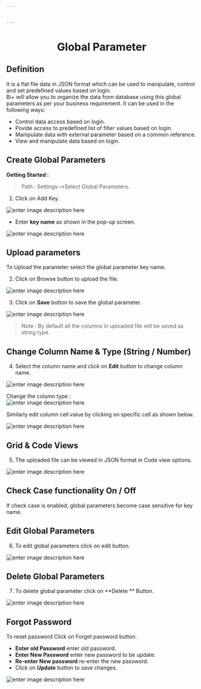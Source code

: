 ```yaml
---


---
```


<center><h1>Global Parameter</h1></center>
<h2 id="definition">Definition</h2>
<p>It is a flat file data in JSON format which can be used to manipulate, control and set predefined values based on login.<br>
Bi+ will allow you to organize the data from database using this global parameters as per your business requirement. It can be used in the following ways:</p>
<ul>
<li>Control data access based on login.</li>
<li>Povide access to predefined list of filter values based on login.</li>
<li>Manipulate data with external parameter based on a common reference.</li>
<li>View and manipulate data based on login.</li>
</ul>
<h2 id="create--global-parameters">Create  Global Parameters</h2>
<p><strong>Getting Started :</strong></p>
<blockquote>
<p>Path : Settings–&gt;Select Global Parameters.</p>
</blockquote>
<ol>
<li>Click on Add Key.</li>
</ol>
<p><img src="https://raw.githubusercontent.com/sv18042016/fp1/eb08bee2614e37797672ab46bd201d2f6211d09b/images/global+para.png" alt="enter image description here"></p>
<ul>
<li>Enter <strong>key name</strong> as shown in the pop-up screen.</li>
</ul>
<p><img src="https://raw.githubusercontent.com/sv18042016/fp1/af27c45cb55b5170d224482c0ac646b1093c8f1a/images/global+para2.png" alt="enter image description here"></p>
<h2 id="upload-parameters">Upload parameters</h2>
<p>To Upload the parameter select the global parameter key name.</p>
<ol start="2">
<li>Click on Browse button to upload the file.</li>
</ol>
<p><img src="https://raw.githubusercontent.com/sv18042016/fp1/f71f9b749c89e85f559f47a1db84bdb638fbc9a4/images/global+para3.png" alt="enter image description here"></p>
<ol start="3">
<li>Click on <strong>Save</strong> button to save the global parameter.</li>
</ol>
<p><img src="https://raw.githubusercontent.com/sv18042016/fp1/0d67f9ee78d4ee5a69d2e8b8ae127088b07972f0/images/save_globar.png" alt="enter image description here"></p>
<blockquote>
<p>Note : By default all the columns in uploaded file will be saved as string type.</p>
</blockquote>
<h2 id="change-column-name--type-string--number">Change Column Name &amp; Type (String / Number)</h2>
<ol start="4">
<li>Select the column name and click on <strong>Edit</strong> button to change column name.</li>
</ol>
<p><img src="https://raw.githubusercontent.com/sv18042016/fp1/d9f487e8bcb13f913640bdce2a7030f7b519167a/images/para1.png" alt="enter image description here"></p>
<p>Change the column type :<br>
<img src="https://raw.githubusercontent.com/sv18042016/fp1/d9f487e8bcb13f913640bdce2a7030f7b519167a/images/para2.png" alt="enter image description here"></p>
<p>Similarly edit column cell value by clicking on specific cell as shown below.</p>
<p><img src="https://raw.githubusercontent.com/sv18042016/fp1/90ce2c5c848ba57722a38cdfb7623b6037e12058/images/para3.png" alt="enter image description here"></p>
<h2 id="grid--code-views">Grid &amp; Code Views</h2>
<ol start="5">
<li>The uploaded file can be viewed in JSON format in Code view options.</li>
</ol>
<p><img src="https://raw.githubusercontent.com/sv18042016/fp1/90776aed8960274aaa61da1fdae760d4210c27ea/images/global_parameter.png" alt="enter image description here"></p>
<h2 id="check-case-functionality-on--off">Check Case functionality On / Off</h2>
<p>If check case is enabled, global parameters become case sensitive for key name.</p>
<h2 id="edit-global-parameters">Edit Global Parameters</h2>
<ol start="6">
<li>To edit global parameters click on edit button.</li>
</ol>
<p><img src="https://raw.githubusercontent.com/sv18042016/fp1/f62789b75b84744ac187a098b61d4fc8fb752053/images/edit_para.png" alt="enter image description here"></p>
<h2 id="delete-global-parameters">Delete Global Parameters</h2>
<ol start="7">
<li>To delete global parameter click on **Delete ** Button.</li>
</ol>
<p><img src="https://raw.githubusercontent.com/sv18042016/fp1/f62789b75b84744ac187a098b61d4fc8fb752053/images/delete_para.png" alt="enter image description here"></p>
<h2 id="forgot-password">Forgot Password</h2>
<p>To reset password Click on Forget password button.</p>
<ul>
<li><strong>Enter old Password</strong> enter old password.</li>
<li><strong>Enter New Password</strong> enter new password to be update.</li>
<li><strong>Re-enter New password</strong> re-enter the new password.</li>
<li>Click on <strong>Update</strong> button to save changes.</li>
</ul>
<p><img src="https://raw.githubusercontent.com/sv18042016/fp1/f683be669b3d7c4820801c33ab6b96cf3aed5a7c/images/forgot_password.png" alt="enter image description here"></p>
<!--stackedit_data:&#10;eyJoaXN0b3J5IjpbMTgxMTM5MTg2NV19&#10;-->


